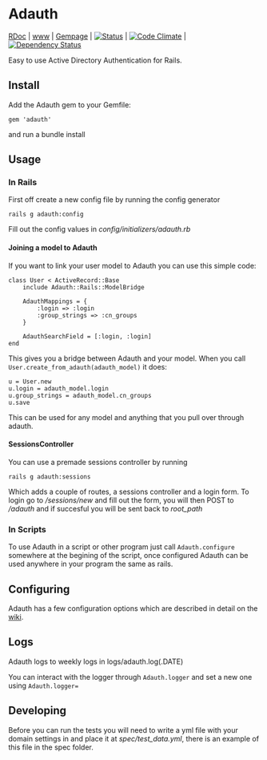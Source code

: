# Adauth
[RDoc](http://rubydoc.info/github/Arcath/Adauth/master/frames) | [www](http://adauth.arcath.net) | [Gempage](http://rubygems.org/gems/adauth) | [![Status](https://secure.travis-ci.org/Arcath/Adauth.png?branch=master)](http://travis-ci.org/Arcath/Adauth) | [![Code Climate](https://codeclimate.com/github/Arcath/Adauth.png)](https://codeclimate.com/github/Arcath/Adauth) | [![Dependency Status](https://gemnasium.com/Arcath/Adauth.png)](https://gemnasium.com/Arcath/Adauth)


Easy to use Active Directory Authentication for Rails.

## Install

Add the Adauth gem to your Gemfile:

    gem 'adauth'

and run a bundle install

## Usage

### In Rails

First off create a new config file by running the config generator

    rails g adauth:config

Fill out the config values in _config/initializers/adauth.rb_

#### Joining a model to Adauth

If you want to link your user model to Adauth you can use this simple code:

    class User < ActiveRecord::Base
		include Adauth::Rails::ModelBridge
		
		AdauthMappings = {
			:login => :login
			:group_strings => :cn_groups
		}
		
		AdauthSearchField = [:login, :login]
	end
	
This gives you a bridge between Adauth and your model. When you call `User.create_from_adauth(adauth_model)` it does:

    u = User.new
    u.login = adauth_model.login
	u.group_strings = adauth_model.cn_groups
	u.save
	
This can be used for any model and anything that you pull over through adauth.

#### SessionsController

You can use a premade sessions controller by running

    rails g adauth:sessions
	
Which adds a couple of routes, a sessions controller and a login form. To login go to _/sessions/new_ and fill out the form, you will then POST to _/adauth_ and if succesful you will be sent back to _root_path_

### In Scripts

To use Adauth in a script or other program just call `Adauth.configure` somewhere at the begining of the script, once configured Adauth can be used anywhere in your program the same as rails.

## Configuring

Adauth has a few configuration options which are described in detail on the [wiki](https://github.com/Arcath/Adauth/wiki/Configuring).

## Logs

Adauth logs to weekly logs in logs/adauth.log(.DATE)

You can interact with the logger through `Adauth.logger` and set a new one using `Adauth.logger=`

## Developing

Before you can run the tests you will need to write a yml file with your domain settings in and place it at _spec/test_data.yml_, there is an example of this file in the spec folder.